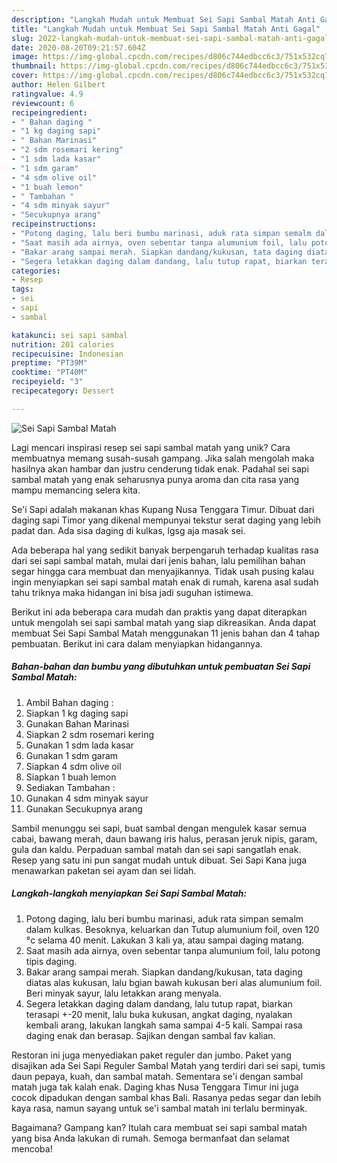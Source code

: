 ```yaml
---
description: "Langkah Mudah untuk Membuat Sei Sapi Sambal Matah Anti Gagal"
title: "Langkah Mudah untuk Membuat Sei Sapi Sambal Matah Anti Gagal"
slug: 2022-langkah-mudah-untuk-membuat-sei-sapi-sambal-matah-anti-gagal
date: 2020-08-20T09:21:57.604Z
image: https://img-global.cpcdn.com/recipes/d806c744edbcc6c3/751x532cq70/sei-sapi-sambal-matah-foto-resep-utama.jpg
thumbnail: https://img-global.cpcdn.com/recipes/d806c744edbcc6c3/751x532cq70/sei-sapi-sambal-matah-foto-resep-utama.jpg
cover: https://img-global.cpcdn.com/recipes/d806c744edbcc6c3/751x532cq70/sei-sapi-sambal-matah-foto-resep-utama.jpg
author: Helen Gilbert
ratingvalue: 4.9
reviewcount: 6
recipeingredient:
- " Bahan daging "
- "1 kg daging sapi"
- " Bahan Marinasi"
- "2 sdm rosemari kering"
- "1 sdm lada kasar"
- "1 sdm garam"
- "4 sdm olive oil"
- "1 buah lemon"
- " Tambahan "
- "4 sdm minyak sayur"
- "Secukupnya arang"
recipeinstructions:
- "Potong daging, lalu beri bumbu marinasi, aduk rata simpan semalm dalam kulkas. Besoknya, keluarkan dan Tutup alumunium foil, oven 120 °c selama 40 menit. Lakukan 3 kali ya, atau sampai daging matang."
- "Saat masih ada airnya, oven sebentar tanpa alumunium foil, lalu potong tipis daging."
- "Bakar arang sampai merah. Siapkan dandang/kukusan, tata daging diatas alas kukusan, lalu bgian bawah kukusan beri alas alumunium foil. Beri minyak sayur, lalu letakkan arang menyala."
- "Segera letakkan daging dalam dandang, lalu tutup rapat, biarkan terasapi +-20 menit, lalu buka kukusan, angkat daging, nyalakan kembali arang, lakukan langkah sama sampai 4-5 kali. Sampai rasa daging enak dan berasap. Sajikan dengan sambal fav kalian."
categories:
- Resep
tags:
- sei
- sapi
- sambal

katakunci: sei sapi sambal 
nutrition: 201 calories
recipecuisine: Indonesian
preptime: "PT39M"
cooktime: "PT40M"
recipeyield: "3"
recipecategory: Dessert

---
```



![Sei Sapi Sambal Matah](https://img-global.cpcdn.com/recipes/d806c744edbcc6c3/751x532cq70/sei-sapi-sambal-matah-foto-resep-utama.jpg)

Lagi mencari inspirasi resep sei sapi sambal matah yang unik? Cara membuatnya memang susah-susah gampang. Jika salah mengolah maka hasilnya akan hambar dan justru cenderung tidak enak. Padahal sei sapi sambal matah yang enak seharusnya punya aroma dan cita rasa yang mampu memancing selera kita.

Se&#39;i Sapi adalah makanan khas Kupang Nusa Tenggara Timur. Dibuat dari daging sapi Timor yang dikenal mempunyai tekstur serat daging yang lebih padat dan. Ada sisa daging di kulkas, lgsg aja masak sei.

Ada beberapa hal yang sedikit banyak berpengaruh terhadap kualitas rasa dari sei sapi sambal matah, mulai dari jenis bahan, lalu pemilihan bahan segar hingga cara membuat dan menyajikannya. Tidak usah pusing kalau ingin menyiapkan sei sapi sambal matah enak di rumah, karena asal sudah tahu triknya maka hidangan ini bisa jadi suguhan istimewa.


Berikut ini ada beberapa cara mudah dan praktis yang dapat diterapkan untuk mengolah sei sapi sambal matah yang siap dikreasikan. Anda dapat membuat Sei Sapi Sambal Matah menggunakan 11 jenis bahan dan 4 tahap pembuatan. Berikut ini cara dalam menyiapkan hidangannya.

<!--inarticleads1-->

##### Bahan-bahan dan bumbu yang dibutuhkan untuk pembuatan Sei Sapi Sambal Matah:

1. Ambil  Bahan daging :
1. Siapkan 1 kg daging sapi
1. Gunakan  Bahan Marinasi
1. Siapkan 2 sdm rosemari kering
1. Gunakan 1 sdm lada kasar
1. Gunakan 1 sdm garam
1. Siapkan 4 sdm olive oil
1. Siapkan 1 buah lemon
1. Sediakan  Tambahan :
1. Gunakan 4 sdm minyak sayur
1. Gunakan Secukupnya arang


Sambil menunggu sei sapi, buat sambal dengan mengulek kasar semua cabai, bawang merah, daun bawang iris halus, perasan jeruk nipis, garam, gula dan kaldu. Perpaduan sambal matah dan sei sapi sangatlah enak. Resep yang satu ini pun sangat mudah untuk dibuat. Sei Sapi Kana juga menawarkan paketan sei ayam dan sei lidah. 

<!--inarticleads2-->

##### Langkah-langkah menyiapkan Sei Sapi Sambal Matah:

1. Potong daging, lalu beri bumbu marinasi, aduk rata simpan semalm dalam kulkas. Besoknya, keluarkan dan Tutup alumunium foil, oven 120 °c selama 40 menit. Lakukan 3 kali ya, atau sampai daging matang.
1. Saat masih ada airnya, oven sebentar tanpa alumunium foil, lalu potong tipis daging.
1. Bakar arang sampai merah. Siapkan dandang/kukusan, tata daging diatas alas kukusan, lalu bgian bawah kukusan beri alas alumunium foil. Beri minyak sayur, lalu letakkan arang menyala.
1. Segera letakkan daging dalam dandang, lalu tutup rapat, biarkan terasapi +-20 menit, lalu buka kukusan, angkat daging, nyalakan kembali arang, lakukan langkah sama sampai 4-5 kali. Sampai rasa daging enak dan berasap. Sajikan dengan sambal fav kalian.


Restoran ini juga menyediakan paket reguler dan jumbo. Paket yang disajikan ada Sei Sapi Reguler Sambal Matah yang terdiri dari sei sapi, tumis daun pepaya, kuah, dan sambal matah. Sementara se&#39;i dengan sambal matah juga tak kalah enak. Daging khas Nusa Tenggara Timur ini juga cocok dipadukan dengan sambal khas Bali. Rasanya pedas segar dan lebih kaya rasa, namun sayang untuk se&#39;i sambal matah ini terlalu berminyak. 

Bagaimana? Gampang kan? Itulah cara membuat sei sapi sambal matah yang bisa Anda lakukan di rumah. Semoga bermanfaat dan selamat mencoba!
